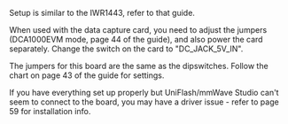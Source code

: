 Setup is similar to the IWR1443, refer to that guide.

When used with the data capture card, you need to adjust the jumpers (DCA1000EVM mode, page 44 of the guide), and also power the card separately. Change the switch on the card to "DC_JACK_5V_IN".

The jumpers for this board are the same as the dipswitches. Follow the chart on page 43 of the guide for settings. 

If you have everything set up properly but UniFlash/mmWave Studio can't seem to connect to the board, you may have a driver issue - refer to page 59 for installation info.
